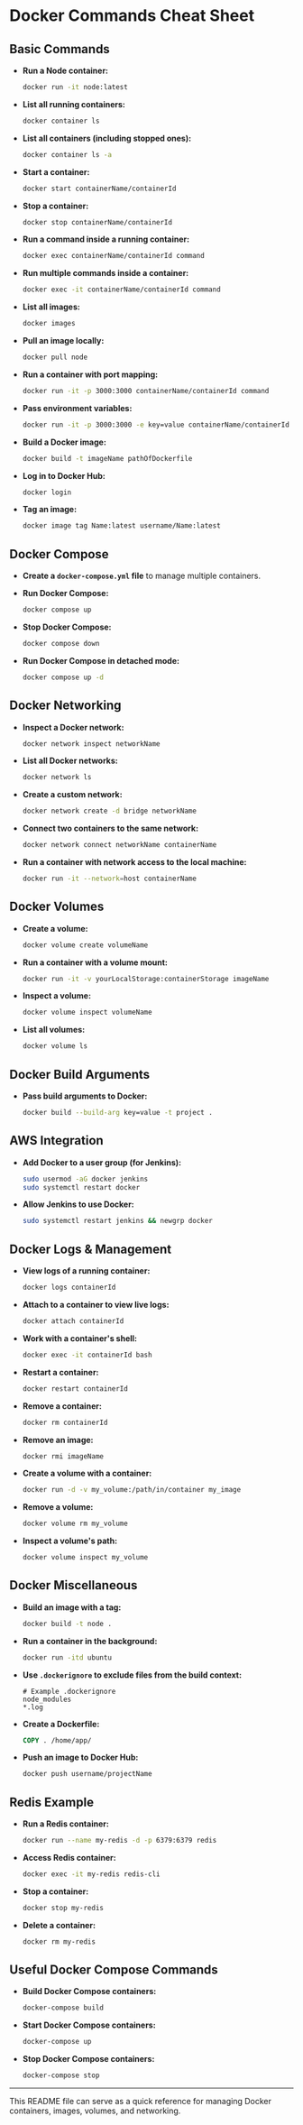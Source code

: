 # Docker Commands Cheat Sheet

## Basic Commands

- **Run a Node container:**
  ```bash
  docker run -it node:latest
  ```

- **List all running containers:**
  ```bash
  docker container ls
  ```

- **List all containers (including stopped ones):**
  ```bash
  docker container ls -a
  ```

- **Start a container:**
  ```bash
  docker start containerName/containerId
  ```

- **Stop a container:**
  ```bash
  docker stop containerName/containerId
  ```

- **Run a command inside a running container:**
  ```bash
  docker exec containerName/containerId command
  ```

- **Run multiple commands inside a container:**
  ```bash
  docker exec -it containerName/containerId command
  ```

- **List all images:**
  ```bash
  docker images
  ```

- **Pull an image locally:**
  ```bash
  docker pull node
  ```

- **Run a container with port mapping:**
  ```bash
  docker run -it -p 3000:3000 containerName/containerId command
  ```

- **Pass environment variables:**
  ```bash
  docker run -it -p 3000:3000 -e key=value containerName/containerId command
  ```

- **Build a Docker image:**
  ```bash
  docker build -t imageName pathOfDockerfile
  ```

- **Log in to Docker Hub:**
  ```bash
  docker login
  ```

- **Tag an image:**
  ```bash
  docker image tag Name:latest username/Name:latest
  ```

## Docker Compose

- **Create a `docker-compose.yml` file** to manage multiple containers.

- **Run Docker Compose:**
  ```bash
  docker compose up
  ```

- **Stop Docker Compose:**
  ```bash
  docker compose down
  ```

- **Run Docker Compose in detached mode:**
  ```bash
  docker compose up -d
  ```

## Docker Networking

- **Inspect a Docker network:**
  ```bash
  docker network inspect networkName
  ```

- **List all Docker networks:**
  ```bash
  docker network ls
  ```

- **Create a custom network:**
  ```bash
  docker network create -d bridge networkName
  ```

- **Connect two containers to the same network:**
  ```bash
  docker network connect networkName containerName
  ```

- **Run a container with network access to the local machine:**
  ```bash
  docker run -it --network=host containerName
  ```

## Docker Volumes

- **Create a volume:**
  ```bash
  docker volume create volumeName
  ```

- **Run a container with a volume mount:**
  ```bash
  docker run -it -v yourLocalStorage:containerStorage imageName
  ```

- **Inspect a volume:**
  ```bash
  docker volume inspect volumeName
  ```

- **List all volumes:**
  ```bash
  docker volume ls
  ```

## Docker Build Arguments

- **Pass build arguments to Docker:**
  ```bash
  docker build --build-arg key=value -t project .
  ```

## AWS Integration

- **Add Docker to a user group (for Jenkins):**
  ```bash
  sudo usermod -aG docker jenkins
  sudo systemctl restart docker
  ```

- **Allow Jenkins to use Docker:**
  ```bash
  sudo systemctl restart jenkins && newgrp docker
  ```

## Docker Logs & Management

- **View logs of a running container:**
  ```bash
  docker logs containerId
  ```

- **Attach to a container to view live logs:**
  ```bash
  docker attach containerId
  ```

- **Work with a container's shell:**
  ```bash
  docker exec -it containerId bash
  ```

- **Restart a container:**
  ```bash
  docker restart containerId
  ```

- **Remove a container:**
  ```bash
  docker rm containerId
  ```

- **Remove an image:**
  ```bash
  docker rmi imageName
  ```

- **Create a volume with a container:**
  ```bash
  docker run -d -v my_volume:/path/in/container my_image
  ```

- **Remove a volume:**
  ```bash
  docker volume rm my_volume
  ```

- **Inspect a volume's path:**
  ```bash
  docker volume inspect my_volume
  ```

## Docker Miscellaneous

- **Build an image with a tag:**
  ```bash
  docker build -t node .
  ```

- **Run a container in the background:**
  ```bash
  docker run -itd ubuntu
  ```

- **Use `.dockerignore` to exclude files from the build context:**
  ```text
  # Example .dockerignore
  node_modules
  *.log
  ```

- **Create a Dockerfile:**
  ```Dockerfile
  COPY . /home/app/
  ```

- **Push an image to Docker Hub:**
  ```bash
  docker push username/projectName
  ```

## Redis Example

- **Run a Redis container:**
  ```bash
  docker run --name my-redis -d -p 6379:6379 redis
  ```

- **Access Redis container:**
  ```bash
  docker exec -it my-redis redis-cli
  ```

- **Stop a container:**
  ```bash
  docker stop my-redis
  ```

- **Delete a container:**
  ```bash
  docker rm my-redis
  ```

## Useful Docker Compose Commands

- **Build Docker Compose containers:**
  ```bash
  docker-compose build
  ```

- **Start Docker Compose containers:**
  ```bash
  docker-compose up
  ```

- **Stop Docker Compose containers:**
  ```bash
  docker-compose stop
  ```

---

This README file can serve as a quick reference for managing Docker containers, images, volumes, and networking.